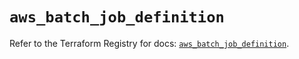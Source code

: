 # `aws_batch_job_definition`

Refer to the Terraform Registry for docs: [`aws_batch_job_definition`](https://registry.terraform.io/providers/hashicorp/aws/5.92.0/docs/resources/batch_job_definition).
